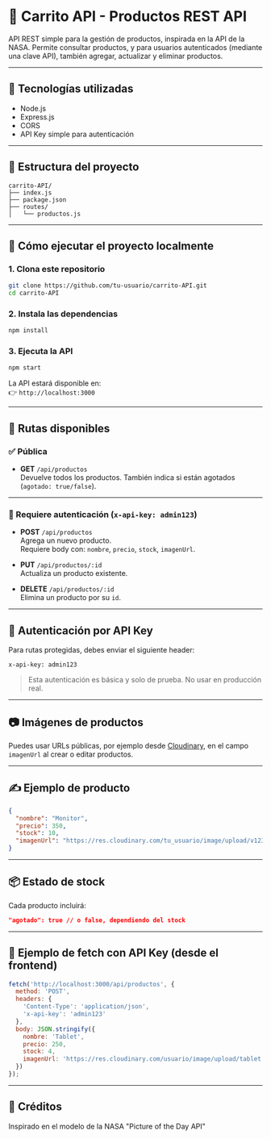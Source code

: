 
# 🛒 Carrito API - Productos REST API

API REST simple para la gestión de productos, inspirada en la API de la NASA. Permite consultar productos, y para usuarios autenticados (mediante una clave API), también agregar, actualizar y eliminar productos.

---

## 🔧 Tecnologías utilizadas

- Node.js
- Express.js
- CORS
- API Key simple para autenticación

---

## 📁 Estructura del proyecto

```
carrito-API/
├── index.js
├── package.json
├── routes/
│   └── productos.js
```

---

## 🚀 Cómo ejecutar el proyecto localmente

### 1. Clona este repositorio

```bash
git clone https://github.com/tu-usuario/carrito-API.git
cd carrito-API
```

### 2. Instala las dependencias

```bash
npm install
```

### 3. Ejecuta la API

```bash
npm start
```

La API estará disponible en:  
👉 `http://localhost:3000`

---

## 📡 Rutas disponibles

### ✅ Pública

- **GET** `/api/productos`  
  Devuelve todos los productos. También indica si están agotados (`agotado: true/false`).

---

### 🔐 Requiere autenticación (`x-api-key: admin123`)

- **POST** `/api/productos`  
  Agrega un nuevo producto.  
  Requiere body con: `nombre`, `precio`, `stock`, `imagenUrl`.

- **PUT** `/api/productos/:id`  
  Actualiza un producto existente.

- **DELETE** `/api/productos/:id`  
  Elimina un producto por su `id`.

---

## 🔐 Autenticación por API Key

Para rutas protegidas, debes enviar el siguiente header:

```
x-api-key: admin123
```

> Esta autenticación es básica y solo de prueba. No usar en producción real.

---

## 📷 Imágenes de productos

Puedes usar URLs públicas, por ejemplo desde [Cloudinary](https://cloudinary.com/), en el campo `imagenUrl` al crear o editar productos.

---

## ✍️ Ejemplo de producto

```json
{
  "nombre": "Monitor",
  "precio": 350,
  "stock": 10,
  "imagenUrl": "https://res.cloudinary.com/tu_usuario/image/upload/v12345/monitor.jpg"
}
```

---

## 📦 Estado de stock

Cada producto incluirá:

```json
"agotado": true // o false, dependiendo del stock
```

---

## 🧪 Ejemplo de fetch con API Key (desde el frontend)

```js
fetch('http://localhost:3000/api/productos', {
  method: 'POST',
  headers: {
    'Content-Type': 'application/json',
    'x-api-key': 'admin123'
  },
  body: JSON.stringify({
    nombre: 'Tablet',
    precio: 250,
    stock: 4,
    imagenUrl: 'https://res.cloudinary.com/usuario/image/upload/tablet.jpg'
  })
});
```

---



## 💬 Créditos

  
Inspirado en el modelo de la NASA "Picture of the Day API"
